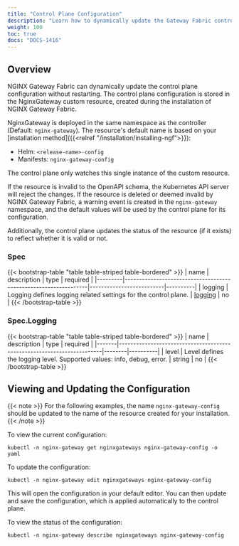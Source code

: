 ```yaml
---
title: "Control Plane Configuration"
description: "Learn how to dynamically update the Gateway Fabric control plane configuration."
weight: 100
toc: true
docs: "DOCS-1416"
---
```


## Overview

NGINX Gateway Fabric can dynamically update the control plane configuration without restarting. The control plane configuration is stored in the NginxGateway custom resource, created during the installation of NGINX Gateway Fabric.

NginxGateway is deployed in the same namespace as the controller (Default: `nginx-gateway`). The resource's default name is based on your [installation method]({{<relref "/installation/installing-ngf">}}):

- Helm: `<release-name>-config`
- Manifests: `nginx-gateway-config`

The control plane only watches this single instance of the custom resource.

If the resource is invalid to the OpenAPI schema, the Kubernetes API server will reject the changes. If the resource is deleted or deemed invalid by NGINX Gateway Fabric, a warning event is created in the `nginx-gateway` namespace, and the default values will be used by the control plane for its configuration.

Additionally, the control plane updates the status of the resource (if it exists) to reflect whether it is valid or not.

### Spec

{{< bootstrap-table "table table-striped table-bordered" >}}
| name    | description                                                     | type                     | required |
|---------|-----------------------------------------------------------------|--------------------------|----------|
| logging | Logging defines logging related settings for the control plane. | [logging](#speclogging) | no       |
{{< /bootstrap-table >}}

### Spec.Logging

{{< bootstrap-table "table table-striped table-bordered" >}}
| name  | description                                                            | type   | required |
|-------|------------------------------------------------------------------------|--------|----------|
| level | Level defines the logging level. Supported values: info, debug, error. | string | no       |
{{< /bootstrap-table >}}

## Viewing and Updating the Configuration

{{< note >}} For the following examples, the name `nginx-gateway-config` should be updated to the name of the resource created for your installation. {{< /note >}}

To view the current configuration:

```shell
kubectl -n nginx-gateway get nginxgateways nginx-gateway-config -o yaml
```

To update the configuration:

```shell
kubectl -n nginx-gateway edit nginxgateways nginx-gateway-config
```

This will open the configuration in your default editor. You can then update and save the configuration, which is applied automatically to the control plane.

To view the status of the configuration:

```shell
kubectl -n nginx-gateway describe nginxgateways nginx-gateway-config
```
